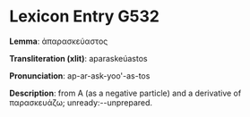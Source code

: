 # Lexicon Entry G532

**Lemma**: ἀπαρασκεύαστος

**Transliteration (xlit)**: aparaskeúastos

**Pronunciation**: ap-ar-ask-yoo'-as-tos

**Description**:
from Α (as a negative particle) and a derivative of παρασκευάζω; unready:--unprepared.
